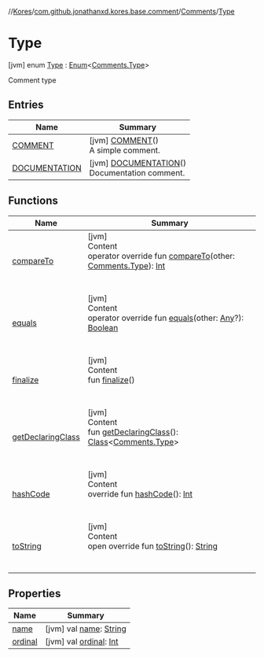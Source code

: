 //[Kores](../../../index.md)/[com.github.jonathanxd.kores.base.comment](../../index.md)/[Comments](../index.md)/[Type](index.md)



# Type  
 [jvm] enum [Type](index.md) : [Enum](https://kotlinlang.org/api/latest/jvm/stdlib/kotlin/-enum/index.html)<[Comments.Type](index.md)> 

Comment type

   


## Entries  
  
|  Name|  Summary| 
|---|---|
| <a name="com.github.jonathanxd.kores.base.comment/Comments.Type.COMMENT///PointingToDeclaration/"></a>[COMMENT](-c-o-m-m-e-n-t/index.md)| <a name="com.github.jonathanxd.kores.base.comment/Comments.Type.COMMENT///PointingToDeclaration/"></a> [jvm] [COMMENT](-c-o-m-m-e-n-t/index.md)()  <br>A simple comment.   <br>
| <a name="com.github.jonathanxd.kores.base.comment/Comments.Type.DOCUMENTATION///PointingToDeclaration/"></a>[DOCUMENTATION](-d-o-c-u-m-e-n-t-a-t-i-o-n/index.md)| <a name="com.github.jonathanxd.kores.base.comment/Comments.Type.DOCUMENTATION///PointingToDeclaration/"></a> [jvm] [DOCUMENTATION](-d-o-c-u-m-e-n-t-a-t-i-o-n/index.md)()  <br>Documentation comment.   <br>


## Functions  
  
|  Name|  Summary| 
|---|---|
| <a name="kotlin/Enum/compareTo/#com.github.jonathanxd.kores.base.comment.Comments.Type/PointingToDeclaration/"></a>[compareTo](-d-o-c-u-m-e-n-t-a-t-i-o-n/index.md#%5Bkotlin%2FEnum%2FcompareTo%2F%23com.github.jonathanxd.kores.base.comment.Comments.Type%2FPointingToDeclaration%2F%5D%2FFunctions%2F-1211764316)| <a name="kotlin/Enum/compareTo/#com.github.jonathanxd.kores.base.comment.Comments.Type/PointingToDeclaration/"></a>[jvm]  <br>Content  <br>operator override fun [compareTo](-d-o-c-u-m-e-n-t-a-t-i-o-n/index.md#%5Bkotlin%2FEnum%2FcompareTo%2F%23com.github.jonathanxd.kores.base.comment.Comments.Type%2FPointingToDeclaration%2F%5D%2FFunctions%2F-1211764316)(other: [Comments.Type](index.md)): [Int](https://kotlinlang.org/api/latest/jvm/stdlib/kotlin/-int/index.html)  <br><br><br>
| <a name="kotlin/Enum/equals/#kotlin.Any?/PointingToDeclaration/"></a>[equals](../../../com.github.jonathanxd.kores.util/-state/-r-e-q-u-i-r-e_-s-u-p-e-r/index.md#%5Bkotlin%2FEnum%2Fequals%2F%23kotlin.Any%3F%2FPointingToDeclaration%2F%5D%2FFunctions%2F-1211764316)| <a name="kotlin/Enum/equals/#kotlin.Any?/PointingToDeclaration/"></a>[jvm]  <br>Content  <br>operator override fun [equals](../../../com.github.jonathanxd.kores.util/-state/-r-e-q-u-i-r-e_-s-u-p-e-r/index.md#%5Bkotlin%2FEnum%2Fequals%2F%23kotlin.Any%3F%2FPointingToDeclaration%2F%5D%2FFunctions%2F-1211764316)(other: [Any](https://kotlinlang.org/api/latest/jvm/stdlib/kotlin/-any/index.html)?): [Boolean](https://kotlinlang.org/api/latest/jvm/stdlib/kotlin/-boolean/index.html)  <br><br><br>
| <a name="kotlin/Enum/finalize/#/PointingToDeclaration/"></a>[finalize](../../../com.github.jonathanxd.kores.util/-state/-r-e-q-u-i-r-e_-s-u-p-e-r/index.md#%5Bkotlin%2FEnum%2Ffinalize%2F%23%2FPointingToDeclaration%2F%5D%2FFunctions%2F-1211764316)| <a name="kotlin/Enum/finalize/#/PointingToDeclaration/"></a>[jvm]  <br>Content  <br>fun [finalize](../../../com.github.jonathanxd.kores.util/-state/-r-e-q-u-i-r-e_-s-u-p-e-r/index.md#%5Bkotlin%2FEnum%2Ffinalize%2F%23%2FPointingToDeclaration%2F%5D%2FFunctions%2F-1211764316)()  <br><br><br>
| <a name="kotlin/Enum/getDeclaringClass/#/PointingToDeclaration/"></a>[getDeclaringClass](../../../com.github.jonathanxd.kores.util/-state/-r-e-q-u-i-r-e_-s-u-p-e-r/index.md#%5Bkotlin%2FEnum%2FgetDeclaringClass%2F%23%2FPointingToDeclaration%2F%5D%2FFunctions%2F-1211764316)| <a name="kotlin/Enum/getDeclaringClass/#/PointingToDeclaration/"></a>[jvm]  <br>Content  <br>fun [getDeclaringClass](../../../com.github.jonathanxd.kores.util/-state/-r-e-q-u-i-r-e_-s-u-p-e-r/index.md#%5Bkotlin%2FEnum%2FgetDeclaringClass%2F%23%2FPointingToDeclaration%2F%5D%2FFunctions%2F-1211764316)(): [Class](https://docs.oracle.com/javase/8/docs/api/java/lang/Class.html)<[Comments.Type](index.md)>  <br><br><br>
| <a name="kotlin/Enum/hashCode/#/PointingToDeclaration/"></a>[hashCode](../../../com.github.jonathanxd.kores.util/-state/-r-e-q-u-i-r-e_-s-u-p-e-r/index.md#%5Bkotlin%2FEnum%2FhashCode%2F%23%2FPointingToDeclaration%2F%5D%2FFunctions%2F-1211764316)| <a name="kotlin/Enum/hashCode/#/PointingToDeclaration/"></a>[jvm]  <br>Content  <br>override fun [hashCode](../../../com.github.jonathanxd.kores.util/-state/-r-e-q-u-i-r-e_-s-u-p-e-r/index.md#%5Bkotlin%2FEnum%2FhashCode%2F%23%2FPointingToDeclaration%2F%5D%2FFunctions%2F-1211764316)(): [Int](https://kotlinlang.org/api/latest/jvm/stdlib/kotlin/-int/index.html)  <br><br><br>
| <a name="kotlin/Enum/toString/#/PointingToDeclaration/"></a>[toString](../../../com.github.jonathanxd.kores.util/-state/-r-e-q-u-i-r-e_-s-u-p-e-r/index.md#%5Bkotlin%2FEnum%2FtoString%2F%23%2FPointingToDeclaration%2F%5D%2FFunctions%2F-1211764316)| <a name="kotlin/Enum/toString/#/PointingToDeclaration/"></a>[jvm]  <br>Content  <br>open override fun [toString](../../../com.github.jonathanxd.kores.util/-state/-r-e-q-u-i-r-e_-s-u-p-e-r/index.md#%5Bkotlin%2FEnum%2FtoString%2F%23%2FPointingToDeclaration%2F%5D%2FFunctions%2F-1211764316)(): [String](https://kotlinlang.org/api/latest/jvm/stdlib/kotlin/-string/index.html)  <br><br><br>


## Properties  
  
|  Name|  Summary| 
|---|---|
| <a name="com.github.jonathanxd.kores.base.comment/Comments.Type/name/#/PointingToDeclaration/"></a>[name](index.md#%5Bcom.github.jonathanxd.kores.base.comment%2FComments.Type%2Fname%2F%23%2FPointingToDeclaration%2F%5D%2FProperties%2F-1211764316)| <a name="com.github.jonathanxd.kores.base.comment/Comments.Type/name/#/PointingToDeclaration/"></a> [jvm] val [name](index.md#%5Bcom.github.jonathanxd.kores.base.comment%2FComments.Type%2Fname%2F%23%2FPointingToDeclaration%2F%5D%2FProperties%2F-1211764316): [String](https://kotlinlang.org/api/latest/jvm/stdlib/kotlin/-string/index.html)   <br>
| <a name="com.github.jonathanxd.kores.base.comment/Comments.Type/ordinal/#/PointingToDeclaration/"></a>[ordinal](index.md#%5Bcom.github.jonathanxd.kores.base.comment%2FComments.Type%2Fordinal%2F%23%2FPointingToDeclaration%2F%5D%2FProperties%2F-1211764316)| <a name="com.github.jonathanxd.kores.base.comment/Comments.Type/ordinal/#/PointingToDeclaration/"></a> [jvm] val [ordinal](index.md#%5Bcom.github.jonathanxd.kores.base.comment%2FComments.Type%2Fordinal%2F%23%2FPointingToDeclaration%2F%5D%2FProperties%2F-1211764316): [Int](https://kotlinlang.org/api/latest/jvm/stdlib/kotlin/-int/index.html)   <br>

